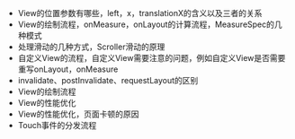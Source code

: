 - View的位置参数有哪些，left，x，translationX的含义以及三者的关系
- View的绘制流程，onMeasure，onLayout的计算流程，MeasureSpec的几种模式
- 处理滑动的几种方式，Scroller滑动的原理
- 自定义View的流程，自定义View需要注意的问题，例如自定义View是否需要重写onLayout，onMeasure
- invalidate、postInvalidate、requestLayout的区别
- View的绘制流程
- View的性能优化
- View的性能优化，页面卡顿的原因
- Touch事件的分发流程